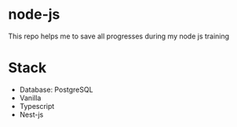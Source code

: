 # node-js
This repo helps me to save all progresses during my node js training

# Stack
- Database: PostgreSQL
- Vanilla
- Typescript
- Nest-js

